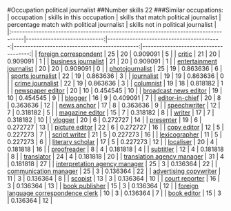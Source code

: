 #Occupation political journalist
##Number skills 22
###Similar occupations:
| occupation                                                                        |   skills in this occupation |   skills that match political journalist |   percentage match with political journalist |   skills not in political journalist |
|:----------------------------------------------------------------------------------|----------------------------:|-----------------------------------------:|---------------------------------------------:|-------------------------------------:|
| [foreign correspondent](foreign_correspondent.md)                                 |                          25 |                                       20 |                                     0.909091 |                                    5 |
| [critic](critic.md)                                                               |                          21 |                                       20 |                                     0.909091 |                                    1 |
| [business journalist](business_journalist.md)                                     |                          21 |                                       20 |                                     0.909091 |                                    1 |
| [entertainment journalist](entertainment_journalist.md)                           |                          20 |                                       20 |                                     0.909091 |                                    0 |
| [photojournalist](photojournalist.md)                                             |                          25 |                                       19 |                                     0.863636 |                                    6 |
| [sports journalist](sports_journalist.md)                                         |                          22 |                                       19 |                                     0.863636 |                                    3 |
| [journalist](journalist.md)                                                       |                          19 |                                       19 |                                     0.863636 |                                    0 |
| [crime journalist](crime_journalist.md)                                           |                          22 |                                       19 |                                     0.863636 |                                    3 |
| [columnist](columnist.md)                                                         |                          19 |                                       18 |                                     0.818182 |                                    1 |
| [newspaper editor](newspaper_editor.md)                                           |                          20 |                                       10 |                                     0.454545 |                                   10 |
| [broadcast news editor](broadcast_news_editor.md)                                 |                          19 |                                       10 |                                     0.454545 |                                    9 |
| [blogger](blogger.md)                                                             |                          16 |                                        9 |                                     0.409091 |                                    7 |
| [editor-in-chief](editor-in-chief.md)                                             |                          20 |                                        8 |                                     0.363636 |                                   12 |
| [news anchor](news_anchor.md)                                                     |                          17 |                                        8 |                                     0.363636 |                                    9 |
| [speechwriter](speechwriter.md)                                                   |                          12 |                                        7 |                                     0.318182 |                                    5 |
| [magazine editor](magazine_editor.md)                                             |                          15 |                                        7 |                                     0.318182 |                                    8 |
| [writer](writer.md)                                                               |                          17 |                                        7 |                                     0.318182 |                                   10 |
| [vlogger](vlogger.md)                                                             |                          20 |                                        6 |                                     0.272727 |                                   14 |
| [presenter](presenter.md)                                                         |                          19 |                                        6 |                                     0.272727 |                                   13 |
| [picture editor](picture_editor.md)                                               |                          22 |                                        6 |                                     0.272727 |                                   16 |
| [copy editor](copy_editor.md)                                                     |                          12 |                                        5 |                                     0.227273 |                                    7 |
| [script writer](script_writer.md)                                                 |                          21 |                                        5 |                                     0.227273 |                                   16 |
| [lexicographer](lexicographer.md)                                                 |                          11 |                                        5 |                                     0.227273 |                                    6 |
| [literary scholar](literary_scholar.md)                                           |                          17 |                                        5 |                                     0.227273 |                                   12 |
| [localiser](localiser.md)                                                         |                          20 |                                        4 |                                     0.181818 |                                   16 |
| [proofreader](proofreader.md)                                                     |                           8 |                                        4 |                                     0.181818 |                                    4 |
| [subtitler](subtitler.md)                                                         |                          12 |                                        4 |                                     0.181818 |                                    8 |
| [translator](translator.md)                                                       |                          24 |                                        4 |                                     0.181818 |                                   20 |
| [translation agency manager](translation_agency_manager.md)                       |                          31 |                                        4 |                                     0.181818 |                                   27 |
| [interpretation agency manager](interpretation_agency_manager.md)                 |                          25 |                                        3 |                                     0.136364 |                                   22 |
| [communication manager](communication_manager.md)                                 |                          25 |                                        3 |                                     0.136364 |                                   22 |
| [advertising copywriter](advertising_copywriter.md)                               |                          11 |                                        3 |                                     0.136364 |                                    8 |
| [scopist](scopist.md)                                                             |                          13 |                                        3 |                                     0.136364 |                                   10 |
| [court reporter](court_reporter.md)                                               |                          16 |                                        3 |                                     0.136364 |                                   13 |
| [book publisher](book_publisher.md)                                               |                          15 |                                        3 |                                     0.136364 |                                   12 |
| [foreign language correspondence clerk](foreign_language_correspondence_clerk.md) |                          10 |                                        3 |                                     0.136364 |                                    7 |
| [book editor](book_editor.md)                                                     |                          15 |                                        3 |                                     0.136364 |                                   12 |
